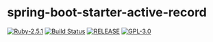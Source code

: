 # spring-boot-starter-active-record
[![Ruby-2.5.1](https://img.shields.io/badge/jdk-1.8-yellow.svg)](https://img.shields.io/badge/jdk-1.8-yellow.svg)
[![Build Status](https://travis-ci.org/JiangYongKang/spring-boot-starter-active-record.svg?branch=master)](https://travis-ci.org/JiangYongKang/spring-boot-starter-active-record)
[![RELEASE](https://img.shields.io/badge/RELEASE-1.0--SNAPSHOT-blue.svg)](https://img.shields.io/badge/RELEASE-1.0--SNAPSHOT-blue.svg)
[![GPL-3.0](https://img.shields.io/badge/license-GPL--3.0-blue.svg)](LICENSE)